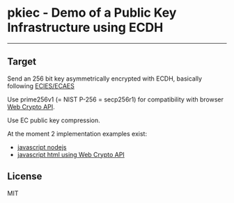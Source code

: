 # pkiec - Demo of a Public Key Infrastructure using ECDH

---
## Target

Send an 256 bit key asymmetrically encrypted with ECDH, basically following [ECIES/ECAES](https://cseweb.ucsd.edu/~mihir/papers/dhaes.pdf)

Use prime256v1 (= NIST P-256 = secp256r1) for compatibility with browser [Web Crypto API](https://github.com/diafygi/webcrypto-examples#ecdh).

Use EC public key compression.

At the moment 2 implementation examples exist:

* [javascript nodejs](https://github.com/efsta/pkiec/blob/master/nodejs/app.js)
* [javascript html using Web Crypto API](https://github.com/efsta/pkiec/tree/master/html)

## License
MIT
